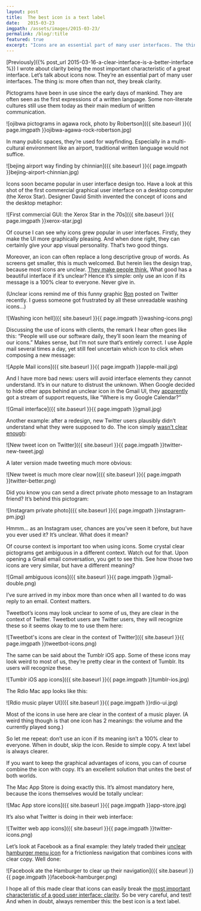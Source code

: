 ```yaml
---
layout: post
title:  The best icon is a text label
date:   2015-03-23
imgpath: /assets/images/2015-03-23/
permalink: /blog/:title
featured: true
excerpt: "Icons are an essential part of many user interfaces. The thing is: more often than not, they break clarity. Just replace them by a text label. Or an icon plus label."
---
```


[Previously]({% post_url 2015-03-16-a-clear-interface-is-a-better-interface %}) I wrote about clarity being the most important characteristic of a great interface. Let’s talk about icons now. They’re an essential part of many user interfaces. The thing is: more often than not, they break clarity.

Pictograms have been in use since the early days of mankind. They are often seen as the first expressions of a written language. Some non-literate cultures still use them today as their main medium of written communication.

![ojibwa pictograms in agawa rock, photo by Robertson]({{ site.baseurl }}{{ page.imgpath }}ojibwa-agawa-rock-robertson.jpg)

In many public spaces, they’re used for wayfinding. Especially in a multi-cultural environment like an airport, traditional written language would not suffice.

![bejing airport way finding by chinnian]({{ site.baseurl }}{{ page.imgpath }}bejing-airport-chinnian.jpg)

Icons soon became popular in user interface design too. Have a look at this shot of the first commercial graphical user interface on a desktop computer (the Xerox Star). Designer David Smith invented the concept of icons and the desktop metaphor:

![First commercial GUI: the Xerox Star in the 70s]({{ site.baseurl }}{{ page.imgpath }}xerox-star.jpg)

Of course I can see why icons grew popular in user interfaces. Firstly, they make the UI more graphically pleasing. And when done right, they can certainly give your app visual personality. That’s two good things.

Moreover, an icon can often replace a long descriptive group of words. As screens get smaller, this is much welcomed. But herein lies the design trap, because most icons are unclear. [They make people think.](http://thomasbyttebier.be/blog/a-clear-interface-is-a-better-interface) What good has a beautiful interface if it’s unclear? Hence it’s simple: only use an icon if its message is a 100% clear to everyone. Never give in.

(Unclear icons remind me of this funny graphic [Ron](https://twitter.com/TechnicallyRon/status/570965607971209216) posted on Twitter recently. I guess someone got frustrated by all these unreadable washing icons…)

![Washing icon hell]({{ site.baseurl }}{{ page.imgpath }}washing-icons.png)

Discussing the use of icons with clients, the remark I hear often goes like this: “People will use our software daily, they’ll soon learn the meaning of our icons.” Makes sense, but I’m not sure that’s entirely correct. I use Apple mail several times a day, yet still feel uncertain which icon to click when composing a new message:

![Apple Mail icons]({{ site.baseurl }}{{ page.imgpath }}apple-mail.jpg)

And I have more bad news: users will avoid interface elements they cannot understand. It’s in our nature to distrust the unknown. When Google decided to hide other apps behind an unclear icon in the Gmail UI, they [apparently](http://99designs.com/designer-blog/2014/01/15/7-unbreakable-laws-of-user-interface-design/) got a stream of support requests, like “Where is my Google Calendar?”

![Gmail interface]({{ site.baseurl }}{{ page.imgpath }}gmail.jpg)

Another example: after a redesign, new Twitter users plausibly didn’t understand what they were supposed to do. The icon simply [wasn't clear enough](http://99designs.com/designer-blog/2014/01/15/7-unbreakable-laws-of-user-interface-design/):

![New tweet icon on Twitter]({{ site.baseurl }}{{ page.imgpath }}twitter-new-tweet.jpg)

A later version made tweeting much more obvious:

![New tweet is much more clear now]({{ site.baseurl }}{{ page.imgpath }}twitter-better.png)

Did you know you can send a direct private photo message to an Instagram friend? It’s behind this pictogram:

![Instagram private photo]({{ site.baseurl }}{{ page.imgpath }}instagram-pm.jpg)

Hmmm… as an Instagram user, chances are you’ve seen it before, but have you ever used it? It’s unclear. What does it mean?

Of course context is important too when using icons. Some crystal clear pictograms get ambiguous in a different context. Watch out for that. Upon opening a Gmail email conversation, you get to see this. See how those two icons are very similar, but have a different meaning?

![Gmail ambiguous icons]({{ site.baseurl }}{{ page.imgpath }}gmail-double.png)

I’ve sure arrived in my inbox more than once when all I wanted to do was reply to an email. Context matters.

Tweetbot’s icons may look unclear to some of us, they are clear in the context of Twitter. Tweetbot users are Twitter users, they will recognize these so it seems okay to me to use them here:

![Tweetbot's icons are clear in the context of Twitter]({{ site.baseurl }}{{ page.imgpath }}tweetbot-icons.png)

The same can be said about the Tumblr iOS app. Some of these icons may look weird to most of us, they’re pretty clear in the context of Tumblr. Its users will recognize these.

![Tumblr iOS app icons]({{ site.baseurl }}{{ page.imgpath }}tumblr-ios.jpg)

The Rdio Mac app looks like this:

![Rdio music player UI]({{ site.baseurl }}{{ page.imgpath }}rdio-ui.jpg)

Most of the icons in use here are clear in the context of a music player. (A weird thing though is that one icon has 2 meanings: the volume and the currently played song.)

So let me repeat: don’t use an icon if its meaning isn’t a 100% clear to everyone. When in doubt, skip the icon. Reside to simple copy. A text label is always clearer.

If you want to keep the graphical advantages of icons, you can of course combine the icon with copy. It’s an excellent solution that unites the best of both worlds.

The Mac App Store is doing exactly this. It’s almost mandatory here, because the icons themselves would be totally unclear:

![Mac App store icons]({{ site.baseurl }}{{ page.imgpath }}app-store.jpg)

It’s also what Twitter is doing in their web interface:

![Twitter web app icons]({{ site.baseurl }}{{ page.imgpath }}twitter-icons.png)

Let’s look at Facebook as a final example: they lately traded their [unclear hamburger menu icon](http://exisweb.net/menu-eats-hamburger) for a frictionless navigation that combines icons with clear copy. Well done:

![Facebook ate the Hamburger to clear up their navigation]({{ site.baseurl }}{{ page.imgpath }}facebook-hamburger.png)

I hope all of this made clear that icons can easily break the [most important characteristic of a good user interface: clarity](http://thomasbyttebier.be/blog/a-clear-interface-is-a-better-interface). So be very careful, and test! And when in doubt, always remember this: the best icon is a text label.
